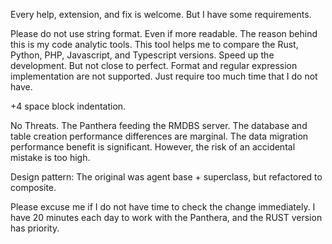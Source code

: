 
Every help, extension, and fix is welcome. But I have some requirements. 

Please do not use string format. Even if more readable. The reason behind this is my code analytic tools. This tool helps me to compare the Rust, Python, PHP, Javascript, and Typescript versions. Speed up the development. But not close to perfect. Format and regular expression implementation are not supported. Just require too much time that I do not have.

+4 space block indentation.

No Threats. The Panthera feeding the RMDBS server. The database and table creation performance differences are marginal. The data migration performance benefit is significant. However, the risk of an accidental mistake is too high.

Design pattern: The original was agent base + superclass, but refactored to composite.

Please excuse me if I do not have time to check the change immediately. I have 20 minutes each day to work with the Panthera, and the RUST version has priority.
